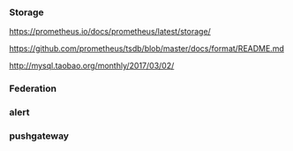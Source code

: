 ### Storage

https://prometheus.io/docs/prometheus/latest/storage/

https://github.com/prometheus/tsdb/blob/master/docs/format/README.md

http://mysql.taobao.org/monthly/2017/03/02/

### Federation

### alert

### pushgateway
